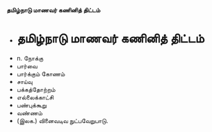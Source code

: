 **தமிழ்நாடு மாணவர் கணினித் திட்டம்**
- # தமிழ்நாடு மாணவர் கணினித் திட்டம்
- n. நோக்கு
- பார்வை
- பார்க்கும் கோணம்
- சாய்வு
- பக்கத்தோற்றம்
- எல்லைக்காட்சி
- பண்புக்கூறு
- வண்ணம்
- (இலக.) வினைவடிவ நுட்பவேறுபாடு.

